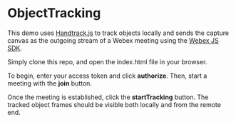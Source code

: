 # ObjectTracking
This demo uses [Handtrack.js](https://victordibia.com/handtrack.js/#/) to track objects locally 
and sends the capture canvas as the outgoing stream of a Webex meeting using the [Webex JS SDK](https://developer.webex.com/docs/sdks/browser).


Simply clone this repo, and open the index.html file in your browser.


To begin, enter your access token and click **authorize**. Then, start a meeting with the **join** button. 

Once the meeting is established, click the **startTracking** button.  The tracked object frames should be visible both locally and from the remote end.
